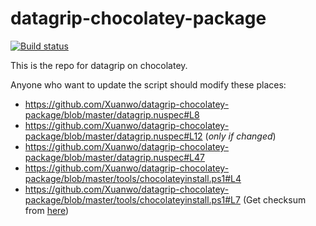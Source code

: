 # datagrip-chocolatey-package
[![Build status](https://ci.appveyor.com/api/projects/status/2v02prqlnk534eft?svg=true)](https://ci.appveyor.com/project/Xuanwo/datagrip-chocolatey-package)

This is the repo for datagrip on chocolatey.

Anyone who want to update the script should modify these places:

- https://github.com/Xuanwo/datagrip-chocolatey-package/blob/master/datagrip.nuspec#L8
- https://github.com/Xuanwo/datagrip-chocolatey-package/blob/master/datagrip.nuspec#L12 (*only if changed*)
- https://github.com/Xuanwo/datagrip-chocolatey-package/blob/master/datagrip.nuspec#L47
- https://github.com/Xuanwo/datagrip-chocolatey-package/blob/master/tools/chocolateyinstall.ps1#L4
- https://github.com/Xuanwo/datagrip-chocolatey-package/blob/master/tools/chocolateyinstall.ps1#L7 (Get checksum from [here](https://download.jetbrains.com/datagrip/datagrip-2016.2.5.exe.sha256))
